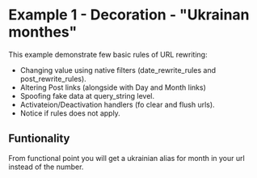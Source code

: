 # Example 1 - Decoration - "Ukrainan monthes"

This example demonstrate few basic rules of URL rewriting:

- Changing value using native filters (date_rewrite_rules and
  post_rewrite_rules).
- Altering Post links (alongside with Day and Month links)
- Spoofing fake data at query_string level.
- Activateion/Deactivation handlers (fo clear and flush urls).
- Notice if rules does not apply.

## Funtionality
From functional point you will get a ukrainian alias for month  in your url instead of the number.
